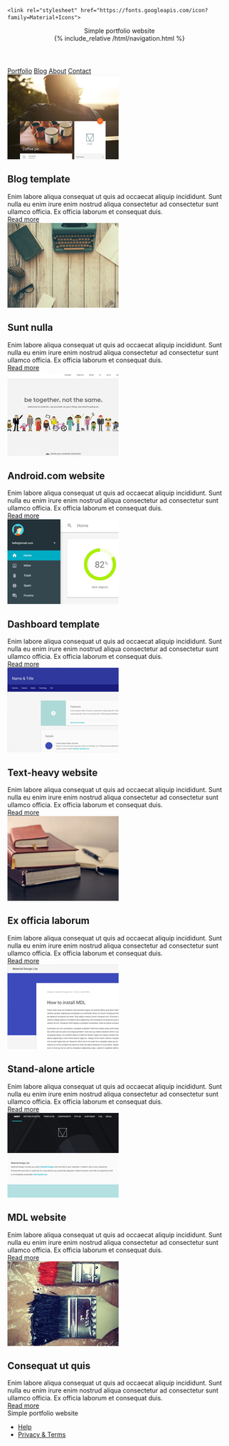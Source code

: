 <!doctype html>
<!--
  Material Design Lite
  Copyright 2015 Google Inc. All rights reserved.

  Licensed under the Apache License, Version 2.0 (the "License");
  you may not use this file except in compliance with the License.
  You may obtain a copy of the License at

      https://www.apache.org/licenses/LICENSE-2.0

  Unless required by applicable law or agreed to in writing, software
  distributed under the License is distributed on an "AS IS" BASIS,
  WITHOUT WARRANTIES OR CONDITIONS OF ANY KIND, either express or implied.
  See the License for the specific language governing permissions and
  limitations under the License
-->
<html lang="en">

<head>
    <meta charset="utf-8">
    <meta http-equiv="X-UA-Compatible" content="IE=edge">
    <meta name="description" content="A portfolio template that uses Material Design Lite.">
    <meta name="viewport" content="width=device-width, initial-scale=1.0, minimum-scale=1.0">
    <title>Corey Byrum</title>
    <link rel="stylesheet" href="https://fonts.googleapis.com/css?family=Roboto:regular,bold,italic,thin,light,bolditalic,black,medium&amp;lang=en">
    <link rel="stylesheet" href="https://code.getmdl.io/1.3.0/material.grey-pink.min.css" />
    <link rel="stylesheet" href="/css/styles.css" />


    <link rel="stylesheet" href="https://fonts.googleapis.com/icon?family=Material+Icons">
</head>

<body>
    <div class="mdl-layout mdl-js-layout mdl-layout--fixed-header">
        <header class="mdl-layout__header mdl-layout__header--waterfall portfolio-header">
            <div class="mdl-layout__header-row portfolio-logo-row">
                <span class="mdl-layout__title">
                    <div class="portfolio-logo"></div>
                    <span class="mdl-layout__title">Simple portfolio website</span>
                </span>
            </div>
            <div class="mdl-layout__header-row portfolio-navigation-row mdl-layout--large-screen-only">
                {% include_relative /html/navigation.html %}
            </div>
        </header>
        <div class="mdl-layout__drawer mdl-layout--small-screen-only">
            <nav class="mdl-navigation mdl-typography--body-1-force-preferred-font">
                <a class="mdl-navigation__link is-active" href="index.html">Portfolio</a>
                <a class="mdl-navigation__link" href="blog.html">Blog</a>
                <a class="mdl-navigation__link" href="about.html">About</a>
                <a class="mdl-navigation__link" href="contact.html">Contact</a>
            </nav>
        </div>
        <main class="mdl-layout__content">
            <div class="mdl-grid portfolio-max-width">
                <div class="mdl-cell mdl-card mdl-shadow--4dp portfolio-card">
                    <div class="mdl-card__media">
                        <img class="article-image" src=" images/example-work01.jpg" border="0" alt="">
                    </div>
                    <div class="mdl-card__title">
                        <h2 class="mdl-card__title-text">Blog template</h2>
                    </div>
                    <div class="mdl-card__supporting-text">
                        Enim labore aliqua consequat ut quis ad occaecat aliquip incididunt. Sunt nulla eu enim irure enim nostrud aliqua consectetur ad consectetur sunt ullamco officia. Ex officia laborum et consequat duis.
                    </div>
                    <div class="mdl-card__actions mdl-card--border">
                        <a class="mdl-button mdl-button--colored mdl-js-button mdl-js-ripple-effect mdl-button--accent" href="portfolio-example01.html">Read more</a>
                    </div>
                </div>
                <div class="mdl-cell mdl-card mdl-shadow--4dp portfolio-card">
                    <div class="mdl-card__media">
                        <img class="article-image" src=" images/example-work07.jpg" border="0" alt="">
                    </div>
                    <div class="mdl-card__title">
                        <h2 class="mdl-card__title-text">Sunt nulla</h2>
                    </div>
                    <div class="mdl-card__supporting-text">
                        Enim labore aliqua consequat ut quis ad occaecat aliquip incididunt. Sunt nulla eu enim irure enim nostrud aliqua consectetur ad consectetur sunt ullamco officia. Ex officia laborum et consequat duis.
                    </div>
                    <div class="mdl-card__actions mdl-card--border">
                        <a class="mdl-button mdl-button--colored mdl-js-button mdl-js-ripple-effect mdl-button--accent" href="portfolio-example01.html">Read more</a>
                    </div>
                </div>
                <div class="mdl-cell mdl-card mdl-shadow--4dp portfolio-card">
                    <div class="mdl-card__media">
                        <img class="article-image" src=" images/example-work02.jpg" border="0" alt="">
                    </div>
                    <div class="mdl-card__title">
                        <h2 class="mdl-card__title-text">Android.com website</h2>
                    </div>
                    <div class="mdl-card__supporting-text">
                        Enim labore aliqua consequat ut quis ad occaecat aliquip incididunt. Sunt nulla eu enim irure enim nostrud aliqua consectetur ad consectetur sunt ullamco officia. Ex officia laborum et consequat duis.
                    </div>
                    <div class="mdl-card__actions mdl-card--border">
                        <a class="mdl-button mdl-button--colored mdl-js-button mdl-js-ripple-effect mdl-button--accent" href="portfolio-example01.html">Read more</a>
                    </div>
                </div>
                <div class="mdl-cell mdl-card mdl-shadow--4dp portfolio-card">
                    <div class="mdl-card__media">
                        <img class="article-image" src=" images/example-work03.jpg" border="0" alt="">
                    </div>
                    <div class="mdl-card__title">
                        <h2 class="mdl-card__title-text">Dashboard template</h2>
                    </div>
                    <div class="mdl-card__supporting-text">
                        Enim labore aliqua consequat ut quis ad occaecat aliquip incididunt. Sunt nulla eu enim irure enim nostrud aliqua consectetur ad consectetur sunt ullamco officia. Ex officia laborum et consequat duis.
                    </div>
                    <div class="mdl-card__actions mdl-card--border">
                        <a class="mdl-button mdl-button--colored mdl-js-button mdl-js-ripple-effect mdl-button--accent" href="portfolio-example01.html">Read more</a>
                    </div>
                </div>
                <div class="mdl-cell mdl-card mdl-shadow--4dp portfolio-card">
                    <div class="mdl-card__media">
                        <img class="article-image" src=" images/example-work04.jpg" border="0" alt="">
                    </div>
                    <div class="mdl-card__title">
                        <h2 class="mdl-card__title-text">Text-heavy website</h2>
                    </div>
                    <div class="mdl-card__supporting-text">
                        Enim labore aliqua consequat ut quis ad occaecat aliquip incididunt. Sunt nulla eu enim irure enim nostrud aliqua consectetur ad consectetur sunt ullamco officia. Ex officia laborum et consequat duis.
                    </div>
                    <div class="mdl-card__actions mdl-card--border">
                        <a class="mdl-button mdl-button--colored mdl-js-button mdl-js-ripple-effect mdl-button--accent" href="portfolio-example01.html">Read more</a>
                    </div>
                </div>
                <div class="mdl-cell mdl-card mdl-shadow--4dp portfolio-card">
                    <div class="mdl-card__media">
                        <img class="article-image" src=" images/example-work08.jpg" border="0" alt="">
                    </div>
                    <div class="mdl-card__title">
                        <h2 class="mdl-card__title-text">Ex officia laborum</h2>
                    </div>
                    <div class="mdl-card__supporting-text">
                        Enim labore aliqua consequat ut quis ad occaecat aliquip incididunt. Sunt nulla eu enim irure enim nostrud aliqua consectetur ad consectetur sunt ullamco officia. Ex officia laborum et consequat duis.
                    </div>
                    <div class="mdl-card__actions mdl-card--border">
                        <a class="mdl-button mdl-button--colored mdl-js-button mdl-js-ripple-effect mdl-button--accent" href="portfolio-example01.html">Read more</a>
                    </div>
                </div>
                <div class="mdl-cell mdl-card mdl-shadow--4dp portfolio-card">
                    <div class="mdl-card__media">
                        <img class="article-image" src=" images/example-work05.jpg" border="0" alt="">
                    </div>
                    <div class="mdl-card__title">
                        <h2 class="mdl-card__title-text">Stand-alone article</h2>
                    </div>
                    <div class="mdl-card__supporting-text">
                        Enim labore aliqua consequat ut quis ad occaecat aliquip incididunt. Sunt nulla eu enim irure enim nostrud aliqua consectetur ad consectetur sunt ullamco officia. Ex officia laborum et consequat duis.
                    </div>
                    <div class="mdl-card__actions mdl-card--border">
                        <a class="mdl-button mdl-button--colored mdl-js-button mdl-js-ripple-effect mdl-button--accent" href="portfolio-example01.html">Read more</a>
                    </div>
                </div>
                <div class="mdl-cell mdl-card mdl-shadow--4dp portfolio-card">
                    <div class="mdl-card__media">
                        <img class="article-image" src=" images/example-work06.jpg" border="0" alt="">
                    </div>
                    <div class="mdl-card__title">
                        <h2 class="mdl-card__title-text">MDL website</h2>
                    </div>
                    <div class="mdl-card__supporting-text">
                        Enim labore aliqua consequat ut quis ad occaecat aliquip incididunt. Sunt nulla eu enim irure enim nostrud aliqua consectetur ad consectetur sunt ullamco officia. Ex officia laborum et consequat duis.
                    </div>
                    <div class="mdl-card__actions mdl-card--border">
                        <a class="mdl-button mdl-button--colored mdl-js-button mdl-js-ripple-effect mdl-button--accent" href="portfolio-example01.html">Read more</a>
                    </div>
                </div>
                <div class="mdl-cell mdl-card mdl-shadow--4dp portfolio-card">
                    <div class="mdl-card__media">
                        <img class="article-image" src=" images/example-work09.jpg" border="0" alt="">
                    </div>
                    <div class="mdl-card__title">
                        <h2 class="mdl-card__title-text">Consequat ut quis</h2>
                    </div>
                    <div class="mdl-card__supporting-text">
                        Enim labore aliqua consequat ut quis ad occaecat aliquip incididunt. Sunt nulla eu enim irure enim nostrud aliqua consectetur ad consectetur sunt ullamco officia. Ex officia laborum et consequat duis.
                    </div>
                    <div class="mdl-card__actions mdl-card--border">
                        <a class="mdl-button mdl-button--colored mdl-js-button mdl-js-ripple-effect mdl-button--accent" href="portfolio-example01.html">Read more</a>
                    </div>
                </div>
            </div>
            <footer class="mdl-mini-footer">
                <div class="mdl-mini-footer__left-section">
                    <div class="mdl-logo">Simple portfolio website</div>
                </div>
                <div class="mdl-mini-footer__right-section">
                    <ul class="mdl-mini-footer__link-list">
                        <li><a href="#">Help</a></li>
                        <li><a href="#">Privacy & Terms</a></li>
                    </ul>
                </div>
            </footer>
        </main>
    </div>
    <script src="https://code.getmdl.io/1.3.0/material.min.js"></script>
</body>

</html>
